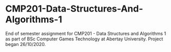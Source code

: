 # CMP201-Data-Structures-And-Algorithms-1
End of semester assignment for CMP201 - Data Structures and Algorithms 1 as part of BSc Computer Games Technology at Abertay University. Project began 26/10/2020.